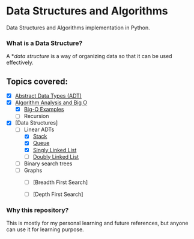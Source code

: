 # Data Structures and Algorithms
Data Structures and Algorithms implementation in Python.

### What is a Data Structure? 
 A **data structure* is a way of organizing data so that it can be used effectively.


## Topics covered:
- [x] [Abstract Data Types (ADT)](Notebooks\Abstract_Data_Types.ipynb)
- [x] [Algorithm Analysis and Big O](Notebooks\Algorithm_Analysis_and_Big-O.ipynb)
    - [x] [Big-O Examples](Notebooks\Abstract_Data_Types.ipynb)
    - [ ] Recursion
- [x] [Data Structures]
    - [ ] Linear ADTs
      - [x] [Stack](Notebooks\Stacks.ipynb)
      - [x] [Queue](Notebooks\Queue.ipynb)
      - [x] [Singly Linked List](Notebooks\Linked_List.ipynb)
      - [ ] [Doubly Linked List](Notebooks\Doubly_Linked_List.ipynb)
    - [ ] Binary search trees
    - [ ] Graphs
        - [ ] [Breadth First Search]
        - [ ] [Depth First Search]


### Why this repository?
This is mostly for my personal learning and future references, but anyone can use it for learning purpose.
